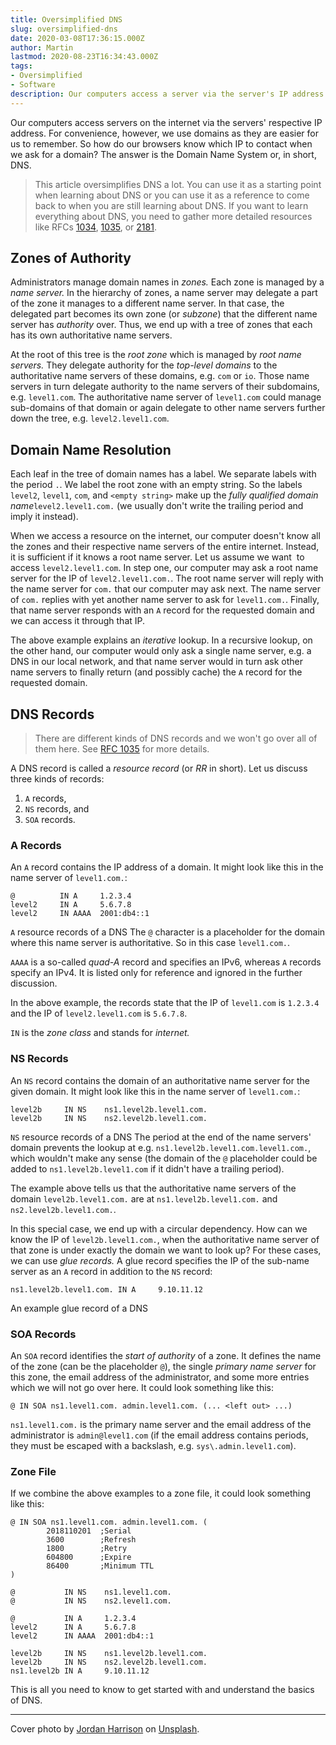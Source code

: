 ```yaml
---
title: Oversimplified DNS
slug: oversimplified-dns
date: 2020-03-08T17:36:15.000Z
author: Martin
lastmod: 2020-08-23T16:34:43.000Z
tags:
- Oversimplified
- Software
description: Our computers access a server via the server's IP address. Humans use domains instead. How do our browsers know the IP of a domain? The answer is DNS.
---
```


Our computers access servers on the internet via the servers' respective IP address. For convenience, however, we use domains as they are easier for us to remember. So how do our browsers know which IP to contact when we ask for a domain? The answer is the Domain Name System or, in short, DNS.

> This article oversimplifies DNS a lot. You can use it as a starting point when learning about DNS or you can use it as a reference to come back to when you are still learning about DNS. If you want to learn everything about DNS, you need to gather more detailed resources like RFCs [1034](https://tools.ietf.org/html/rfc1034), [1035](https://tools.ietf.org/html/rfc1035), or [2181](https://tools.ietf.org/html/rfc2181).

## Zones of Authority

Administrators manage domain names in *zones.* Each zone is managed by a *name server.* In the hierarchy of zones, a name server may delegate a part of the zone it manages to a different name server. In that case, the delegated part becomes its own zone (or *subzone*) that the different name server has *authority* over. Thus, we end up with a tree of zones that each has its own authoritative name servers.

At the root of this tree is the *root zone* which is managed by *root name servers.* They delegate authority for the *top-level domains* to the authoritative name servers of these domains, e.g. `com` or `io`. Those name servers in turn delegate authority to the name servers of their subdomains, e.g. `level1.com`. The authoritative name server of `level1.com` could manage sub-domains of that domain or again delegate to other name servers further down the tree, e.g. `level2.level1.com`.

## Domain Name Resolution

Each leaf in the tree of domain names has a label. We separate labels with the period `.`. We label the root zone with an empty string. So the labels `level2`, `level1`, `com`, and `<empty string>` make up the *fully qualified domain name*`level2.level1.com.` (we usually don't write the trailing period and imply it instead).

When we access a resource on the internet, our computer doesn't know all the zones and their respective name servers of the entire internet. Instead, it is sufficient if it knows a root name server. Let us assume we want  to access `level2.level1.com`. In step one, our computer may ask a root name server for the IP of `level2.level1.com.`. The root name server will reply with the name server for `com.` that our computer may ask next. The name server of `com.` replies with yet another name server to ask for `level1.com.`. Finally, that name server responds with an `A` record for the requested domain and we can access it through that IP.

The above example explains an *iterative* lookup. In a recursive lookup, on the other hand, our computer would only ask a single name server, e.g. a DNS in our local network, and that name server would in turn ask other name servers to finally return (and possibly cache) the `A` record for the requested domain.

## DNS Records

> There are different kinds of DNS records and we won't go over all of them here. See [RFC 1035](https://tools.ietf.org/html/rfc1035) for more details.

A DNS record is called a *resource record* (or *RR* in short). Let us discuss three kinds of records:

1. `A` records,
2. `NS` records, and
3. `SOA` records.

### A Records

An `A` record contains the IP address of a domain. It might look like this in the name server of `level1.com.`:

    @          IN A     1.2.3.4
    level2     IN A     5.6.7.8
    level2     IN AAAA  2001:db4::1
    

`A` resource records of a DNS
The `@` character is a placeholder for the domain where this name server is authoritative. So in this case `level1.com.`.

`AAAA` is a so-called *quad-A* record and specifies an IPv6, whereas `A` records specify an IPv4. It is listed only for reference and ignored in the further discussion.

In the above example, the records state that the IP of `level1.com` is `1.2.3.4` and the IP of `level2.level1.com` is `5.6.7.8`.

`IN` is the *zone class* and stands for *internet.*

### NS Records

An `NS` record contains the domain of an authoritative name server for the given domain. It might look like this in the name server of `level1.com.`:

    level2b     IN NS    ns1.level2b.level1.com.
    level2b     IN NS    ns2.level2b.level1.com.
    

`NS` resource records of a DNS
The period at the end of the name servers' domain prevents the lookup at e.g. `ns1.level2b.level1.com.level1.com.`, which wouldn't make any sense (the domain of the `@` placeholder could be added to `ns1.level2b.level1.com` if it didn't have a trailing period).

The example above tells us that the authoritative name servers of the domain `level2b.level1.com.` are at `ns1.level2b.level1.com.` and `ns2.level2b.level1.com.`.

In this special case, we end up with a circular dependency. How can we know the IP of `level2b.level1.com.`, when the authoritative name server of that zone is under exactly the domain we want to look up? For these cases, we can use *glue records.* A glue record specifies the IP of the sub-name server as an `A` record in addition to the `NS` record:

    ns1.level2b.level1.com. IN A     9.10.11.12
    

An example glue record of a DNS
### SOA Records

An `SOA` record identifies the *start of authority* of a zone. It defines the name of the zone (can be the placeholder `@`), the single *primary name server* for this zone, the email address of the administrator, and some more entries which we will not go over here. It could look something like this:

    @ IN SOA ns1.level1.com. admin.level1.com. (... <left out> ...)
    

`ns1.level1.com.` is the primary name server and the email address of the administrator is `admin@level1.com` (if the email address contains periods, they must be escaped with a backslash, e.g. `sys\.admin.level1.com`).

### Zone File

If we combine the above examples to a zone file, it could look something like this:

    @ IN SOA ns1.level1.com. admin.level1.com. (
            2018110201  ;Serial
            3600        ;Refresh
            1800        ;Retry
            604800      ;Expire
            86400       ;Minimum TTL
    )
    
    @           IN NS    ns1.level1.com.
    @           IN NS    ns2.level1.com.
    
    @           IN A     1.2.3.4
    level2      IN A     5.6.7.8
    level2      IN AAAA  2001:db4::1
    
    level2b     IN NS    ns1.level2b.level1.com.
    level2b     IN NS    ns2.level2b.level1.com.
    ns1.level2b IN A     9.10.11.12
    

This is all you need to know to get started with and understand the basics of DNS.

---

Cover photo by [Jordan Harrison](https://unsplash.com/@jordanharrison?utm_source=unsplash&amp;utm_medium=referral&amp;utm_content=creditCopyText) on [Unsplash](https://unsplash.com/s/photos/network?utm_source=unsplash&amp;utm_medium=referral&amp;utm_content=creditCopyText).
